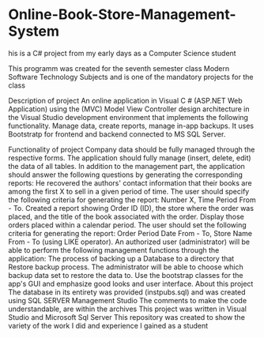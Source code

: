 # Online-Book-Store-Management-System
his is a C# project from my early days as a Computer Science student

This programm was created for the seventh semester class Modern Software Technology Subjects and is one of the mandatory projects for the class

Description of project
An online application in Visual C # (ASP.NET Web Application) using the (MVC) Model View Controller design architecture in the Visual Studio development environment that implements the following functionality. Manage data, create reports, manage in-app backups. It uses Bootstratp for frontend and backend connected to MS SQL Server.

Functionality of project
Company data should be fully managed through the respective forms.
The application should fully manage (insert, delete, edit) the data of all tables.
In addition to the management part, the application should answer the following questions by generating the corresponding reports:
He recovered the authors' contact information that their books are among the first X to sell in a given period of time. The user should specify the following criteria for generating the report: Number X, Time Period From - To.
Created a report showing Order ID (ID), the store where the order was placed, and the title of the book associated with the order. Display those orders placed within a calendar period. The user should set the following criteria for generating the report: Order Period Date From - To, Store Name From - To (using LIKE operator).
An authorized user (administrator) will be able to perform the following management functions through the application:
The process of backing up a Database to a directory that
Restore backup process. The administrator will be able to choose which backup data set to restore the data to.
Use the bootstrap classes for the app's GUI and emphasize good looks and user interface.
About this project
The database in its entirety was provided (instpubs.sql) and was created using SQL SERVER Management Studio
The comments to make the code understandable, are within the archives
This project was written in Visual Studio and Microsoft Sql Server
This repository was created to show the variety of the work I did and experience I gained as a student
